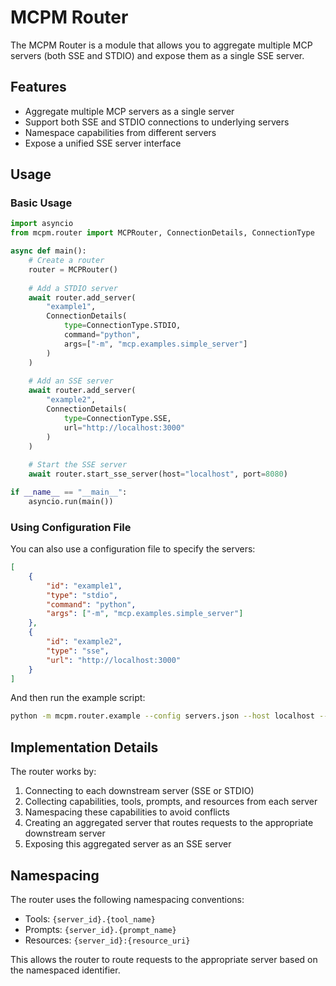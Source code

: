 # MCPM Router

The MCPM Router is a module that allows you to aggregate multiple MCP servers (both SSE and STDIO) and expose them as a single SSE server.

## Features

- Aggregate multiple MCP servers as a single server
- Support both SSE and STDIO connections to underlying servers
- Namespace capabilities from different servers
- Expose a unified SSE server interface

## Usage

### Basic Usage

```python
import asyncio
from mcpm.router import MCPRouter, ConnectionDetails, ConnectionType

async def main():
    # Create a router
    router = MCPRouter()
    
    # Add a STDIO server
    await router.add_server(
        "example1",
        ConnectionDetails(
            type=ConnectionType.STDIO,
            command="python",
            args=["-m", "mcp.examples.simple_server"]
        )
    )
    
    # Add an SSE server
    await router.add_server(
        "example2",
        ConnectionDetails(
            type=ConnectionType.SSE,
            url="http://localhost:3000"
        )
    )
    
    # Start the SSE server
    await router.start_sse_server(host="localhost", port=8080)

if __name__ == "__main__":
    asyncio.run(main())
```

### Using Configuration File

You can also use a configuration file to specify the servers:

```json
[
    {
        "id": "example1",
        "type": "stdio",
        "command": "python",
        "args": ["-m", "mcp.examples.simple_server"]
    },
    {
        "id": "example2",
        "type": "sse",
        "url": "http://localhost:3000"
    }
]
```

And then run the example script:

```bash
python -m mcpm.router.example --config servers.json --host localhost --port 8080
```

## Implementation Details

The router works by:

1. Connecting to each downstream server (SSE or STDIO)
2. Collecting capabilities, tools, prompts, and resources from each server
3. Namespacing these capabilities to avoid conflicts
4. Creating an aggregated server that routes requests to the appropriate downstream server
5. Exposing this aggregated server as an SSE server

## Namespacing

The router uses the following namespacing conventions:

- Tools: `{server_id}.{tool_name}`
- Prompts: `{server_id}.{prompt_name}`
- Resources: `{server_id}:{resource_uri}`

This allows the router to route requests to the appropriate server based on the namespaced identifier. 